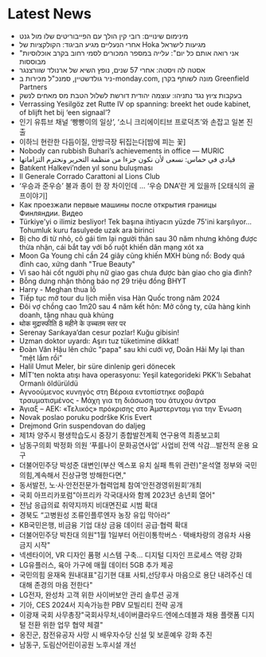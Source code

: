 # Latest News
-  מינימום שינויים: רובי קין הולך עם הפייבוריטים שלו מול גנט
-  אחרי הנעליים מגיע הביגוד: הקולקציות של Hoka מגיעות לישראל
-  "אני רואה אותם כל יום": עלייה במספר המכורים לסמי רחוב בקרב אוכלוסיות מבוססות
-  אסטה לה ויסטה: אחרי 57 שנים, נופץ השיא של ארנולד שוורצנגר
-  ניר גולדשטיין, סמנכ"ל מכירות ב-monday.com, מונה לשותף בקרן Greenfield Partners
-  בעקבות ציוץ נגד נתניהו: עוצמה יהודית דורשת לשלול הטבת מס מאחים לנשק
-  Verrassing Yesilgöz zet Rutte IV op spanning: breekt het oude kabinet, of blijft het bij ‘een signaal’?
-  인기 유튜브 채널 ‘빵빵이의 일상’, ‘소니 크리에이티브 프로덕츠’와 손잡고 일본 진출
-  이하늬 현란한 다듬이질, 안방극장 뒤집는다[밤에 피는 꽃]
-  Nobody can rubbish Buhari’s achievements in office — MURIC
-  قيادي في حماس: نسعى لأن نكون جزءا من منظمة التحرير ونحترم التزاماتها
-  Batıkent Halkevi’nden yıl sonu buluşması
-  Il Generale Corrado Carattoni al Lions Club
-  ‘우승과 준우승’ 불과 종이 한 장 차이인데 … ‘우승 DNA’란 게 있을까 [오태식의 골프이야기]
-  Как проезжали первые машины после открытия границы Финляндии. Видео
-  Türkiye'yi o ilimiz besliyor! Tek başına ihtiyacın yüzde 75'ini karşılıyor... Tohumluk kuru fasulyede uzak ara birinci
-  Bị cho đi từ nhỏ, cô gái tìm lại người thân sau 30 năm nhưng không được thừa nhận, cái bắt tay với bố ruột khiến dân mạng xót xa
-  Moon Ga Young chỉ cần 24 giây cũng khiến MXH bùng nổ: Body quá đỉnh cao, xứng danh "True Beauty"
-  Vì sao hài cốt người phụ nữ giao gas chưa được bàn giao cho gia đình?
-  Bỗng dưng nhận thông báo nợ 29 triệu đồng BHYT
-  Harry - Meghan thua lỗ
-  Tiếp tục mở tour du lịch miễn visa Hàn Quốc trong năm 2024
-  Đôi vợ chồng cao 1m20 sau 4 năm kết hôn: Mở công ty, cửa hàng kinh doanh, tặng nhau quà khủng
-  थोक मुद्रास्फीति 8 महीने के उच्चतम स्तर पर
-  Serenay Sarıkaya’dan cesur pozlar! Kuğu gibisin!
-  Uzman doktor uyardı: Aşırı tuz tüketimine dikkat!
-  Đoàn Văn Hậu lên chức "papa" sau khi cưới vợ, Doãn Hải My lại than "mệt lắm rồi"
-  Halil Umut Meler, bir süre dinlenip geri dönecek
-  MİT'ten nokta atışı hava operasyonu: Yeşil kategorideki PKK'lı Sebahat Ormanlı öldürüldü
-  Αγνοούμενος κυνηγός στη Βέροια εντοπίστηκε σοβαρά τραυματισμένος - Μάχη για τη διάσωση του άτυχου άντρα
-  Άγιαξ – ΑΕΚ: «Τελικός» πρόκρισης στο Άμστερνταμ για την Ένωση
-  Novak poslao poruku podrške Kris Evert
-  Drejmond Grin suspendovan do daljeg
-  제1차 양주시 평생학습도시 중장기 종합발전계획 연구용역 최종보고회
-  남동구의회 박정화 의원 ‘푸를나이 문화공연사업’ 사업비 전액 삭감...발전적 운용 요구
-  더불어민주당 박성준 대변인(부산 엑스포 유치 실패 특위 관련)"윤석열 정부와 국민의힘,계속해서 진상규명 방해한다면,"
-  동서발전, 노·사·안전전문가·협력업체 참여‘안전경영위원회’개최
-  국회 아프리카포럼"아프리카 각국대사와 함께 2023년 송년회 열어"
-  전남 응급의료 취약지까지 비대면진료 시범 확대
-  경북도 “고병원성 조류인플루엔자 농장 유입 막아라”
-  KB국민은행, 비금융 기업 대상 금융 데이터 공급·협력 확대
-  더불어민주당 박찬대 의원"1월 1일부터 어린이통학버스 · 택배차량의 경유차 사용 금지 시작"
-  넥센타이어, VR 디자인 품평 시스템 구축… 디지털 디자인 프로세스 역량 강화
-  LG유플러스, 육아 가구에 매월 데이터 5GB 추가 제공
-  국민의힘 윤재옥 원내대표"김기현 대표 사퇴,선당후사 마음으로 용단 내려주신 데 대해 존경의 마음 전한다"
-  LG전자, 완성차 고객 위한 사이버보안 관리 솔루션 공개
-  기아, CES 2024서 지속가능한 PBV 모빌리티 전략 공개
-  이광재 국회 사무총장"국회사무처,네이버클라우드·엔에스데블과 채용 플랫폼 디지털 전환 위한 업무 협약 체결"
-  옹진군, 참전유공자 사망 시 배우자수당 신설 및 보훈예우 강화 추진
-  남동구, 도림산어린이공원 노후시설 개선
